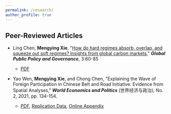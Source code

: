 ```yaml
---
permalink: /research/
author_profile: true
---
```



## Peer-Reviewed Articles

* Ling Chen, **Mengying Xie**, "[How do hard regimes absorb, overlap, and squeeze out soft regimes? Insights from global carbon markets](https://doi.org/10.1007/s43508-023-00064-3)," ***Global Public Policy and Governance***, 3:60-85
    + [PDF](https://xiemythu.github.io/files/chen_xie_2023.pdf)
      
* Yao Wen, **Mengying Xie**, and Chong Chen, "Explaining the Wave of Foreign Participation in Chinese Belt and Road Initiative: Evidence from Spatial Analyses," ***World Economics and Politics*** (世界经济与政治), No. 2, 2021, pp. 134-154.
    + [PDF](https://cc458.github.io/files/Wen_Xie_Chen_2021_BRI.pdf), [Replication Data](https://doi.org/10.7910/DVN/N8B5BC), [Online Appendix](https://cc458.github.io/files/Wen_Xie_Chen2021.pdf)


